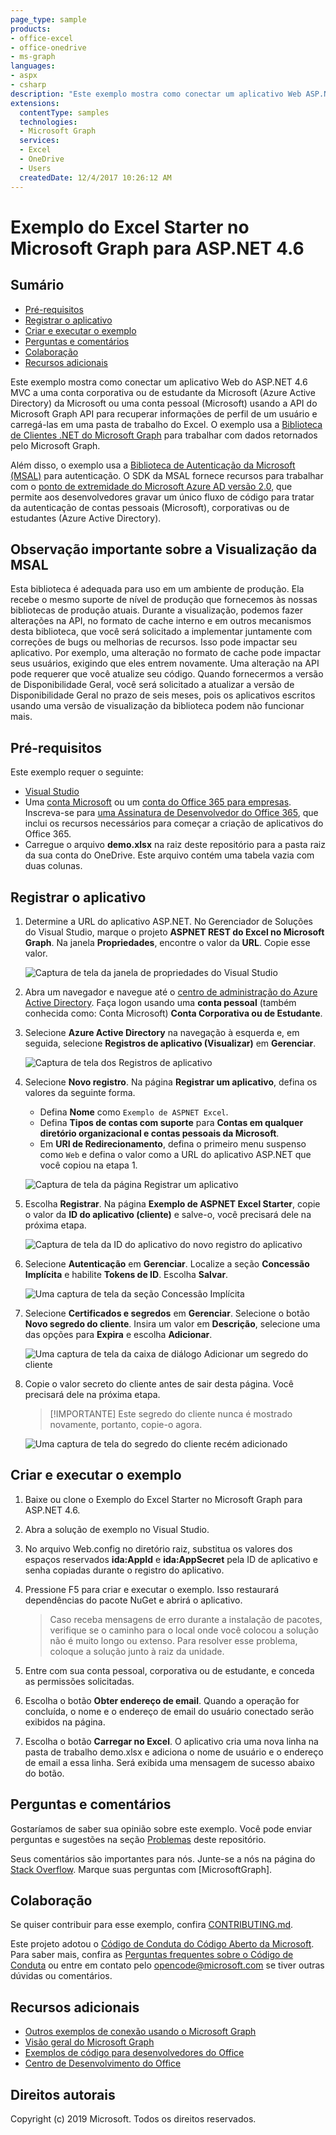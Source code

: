 ```yaml
---
page_type: sample
products:
- office-excel
- office-onedrive
- ms-graph
languages:
- aspx
- csharp
description: "Este exemplo mostra como conectar um aplicativo Web ASP.NET a uma conta corporativa ou de estudante Microsoft (Azure Active Directory) usando a API do Microsoft Graph."
extensions:
  contentType: samples
  technologies:
  - Microsoft Graph
  services:
  - Excel 
  - OneDrive
  - Users
  createdDate: 12/4/2017 10:26:12 AM
---
```

# Exemplo do Excel Starter no Microsoft Graph para ASP.NET 4.6

## Sumário

* [Pré-requisitos](#prerequisites)
* [Registrar o aplicativo](#register-the-application)
* [Criar e executar o exemplo](#build-and-run-the-sample)
* [Perguntas e comentários](#questions-and-comments)
* [Colaboração](#contributing)
* [Recursos adicionais](#additional-resources)

Este exemplo mostra como conectar um aplicativo Web do ASP.NET 4.6 MVC a uma conta corporativa ou de estudante da Microsoft (Azure Active Directory) da Microsoft ou uma conta pessoal (Microsoft) usando a API do Microsoft Graph API para recuperar informações de perfil de um usuário e carregá-las em uma pasta de trabalho do Excel. O exemplo usa a [Biblioteca de Clientes .NET do Microsoft Graph](https://github.com/microsoftgraph/msgraph-sdk-dotnet) para trabalhar com dados retornados pelo Microsoft Graph. 

Além disso, o exemplo usa a [Biblioteca de Autenticação da Microsoft (MSAL)](https://www.nuget.org/packages/Microsoft.Identity.Client/) para autenticação. O SDK da MSAL fornece recursos para trabalhar com o [ponto de extremidade do Microsoft Azure AD versão 2.0](https://azure.microsoft.com/en-us/documentation/articles/active-directory-appmodel-v2-overview), que permite aos desenvolvedores gravar um único fluxo de código para tratar da autenticação de contas pessoais (Microsoft), corporativas ou de estudantes (Azure Active Directory).

## Observação importante sobre a Visualização da MSAL

Esta biblioteca é adequada para uso em um ambiente de produção. Ela recebe o mesmo suporte de nível de produção que fornecemos às nossas bibliotecas de produção atuais. Durante a visualização, podemos fazer alterações na API, no formato de cache interno e em outros mecanismos desta biblioteca, que você será solicitado a implementar juntamente com correções de bugs ou melhorias de recursos. Isso pode impactar seu aplicativo. Por exemplo, uma alteração no formato de cache pode impactar seus usuários, exigindo que eles entrem novamente. Uma alteração na API pode requerer que você atualize seu código. Quando fornecermos a versão de Disponibilidade Geral, você será solicitado a atualizar a versão de Disponibilidade Geral no prazo de seis meses, pois os aplicativos escritos usando uma versão de visualização da biblioteca podem não funcionar mais.

## Pré-requisitos

Este exemplo requer o seguinte:  

  * [Visual Studio](https://www.visualstudio.com/en-us/downloads) 
  * Uma [conta Microsoft](https://www.outlook.com) ou um [conta do Office 365 para empresas](https://msdn.microsoft.com/en-us/office/office365/howto/setup-development-environment#bk_Office365Account). Inscreva-se para [uma Assinatura de Desenvolvedor do Office 365](https://msdn.microsoft.com/en-us/office/office365/howto/setup-development-environment#bk_Office365Account), que inclui os recursos necessários para começar a criação de aplicativos do Office 365.
  * Carregue o arquivo **demo.xlsx** na raiz deste repositório para a pasta raiz da sua conta do OneDrive. Este arquivo contém uma tabela vazia com duas colunas.
  
## Registrar o aplicativo

1. Determine a URL do aplicativo ASP.NET. No Gerenciador de Soluções do Visual Studio, marque o projeto **ASPNET REST do Excel no Microsoft Graph**. Na janela **Propriedades**, encontre o valor da **URL**. Copie esse valor.

    ![Captura de tela da janela de propriedades do Visual Studio](./images/vs-project-url.jpg)

1. Abra um navegador e navegue até o [centro de administração do Azure Active Directory](https://aad.portal.azure.com). Faça logon usando uma **conta pessoal** (também conhecida como: Conta Microsoft) **Conta Corporativa ou de Estudante**.

1. Selecione **Azure Active Directory** na navegação à esquerda e, em seguida, selecione **Registros de aplicativo (Visualizar)** em **Gerenciar**.

    ![Captura de tela dos Registros de aplicativo](./images/add-portal-app-registrations.jpg)

1. Selecione **Novo registro**. Na página **Registrar um aplicativo**, defina os valores da seguinte forma.

    - Defina **Nome** como `Exemplo de ASPNET Excel`.
    - Defina **Tipos de contas com suporte** para **Contas em qualquer diretório organizacional e contas pessoais da Microsoft**.
    - Em **URI de Redirecionamento**, defina o primeiro menu suspenso como `Web` e defina o valor como a URL do aplicativo ASP.NET que você copiou na etapa 1.

    ![Captura de tela da página Registrar um aplicativo](./images/add-register-an-app.jpg)

1. Escolha **Registrar**. Na página **Exemplo de ASPNET Excel Starter**, copie o valor da **ID do aplicativo (cliente)** e salve-o, você precisará dele na próxima etapa.

    ![Captura de tela da ID do aplicativo do novo registro do aplicativo](./images/add-application-id.jpg)

1. Selecione **Autenticação** em **Gerenciar**. Localize a seção **Concessão Implícita** e habilite **Tokens de ID**. Escolha **Salvar**.

    ![Uma captura de tela da seção Concessão Implícita](./images/add-implicit-grant.jpg)

1. Selecione **Certificados e segredos** em **Gerenciar**. Selecione o botão **Novo segredo do cliente**. Insira um valor em **Descrição**, selecione uma das opções para **Expira** e escolha **Adicionar**.

    ![Uma captura de tela da caixa de diálogo Adicionar um segredo do cliente](./images/add-new-client-secret.jpg)

1. Copie o valor secreto do cliente antes de sair desta página. Você precisará dele na próxima etapa.

    > [!IMPORTANTE]
    > Este segredo do cliente nunca é mostrado novamente, portanto, copie-o agora.

    ![Uma captura de tela do segredo do cliente recém adicionado](./images/add-copy-client-secret.jpg)

## Criar e executar o exemplo

1. Baixe ou clone o Exemplo do Excel Starter no Microsoft Graph para ASP.NET 4.6.

2. Abra a solução de exemplo no Visual Studio.

3. No arquivo Web.config no diretório raiz, substitua os valores dos espaços reservados **ida:AppId** e **ida:AppSecret** pela ID de aplicativo e senha copiadas durante o registro do aplicativo.

4. Pressione F5 para criar e executar o exemplo. Isso restaurará dependências do pacote NuGet e abrirá o aplicativo.

   >Caso receba mensagens de erro durante a instalação de pacotes, verifique se o caminho para o local onde você colocou a solução não é muito longo ou extenso. Para resolver esse problema, coloque a solução junto à raiz da unidade.

5. Entre com sua conta pessoal, corporativa ou de estudante, e conceda as permissões solicitadas.

6. Escolha o botão **Obter endereço de email**. Quando a operação for concluída, o nome e o endereço de email do usuário conectado serão exibidos na página.

7. Escolha o botão **Carregar no Excel**. O aplicativo cria uma nova linha na pasta de trabalho demo.xlsx e adiciona o nome de usuário e o endereço de email a essa linha. Será exibida uma mensagem de sucesso abaixo do botão.

## Perguntas e comentários

Gostaríamos de saber sua opinião sobre este exemplo. Você pode enviar perguntas e sugestões na seção [Problemas](https://github.com/microsoftgraph/aspnet-excelstarter-sample/issues) deste repositório.

Seus comentários são importantes para nós. Junte-se a nós na página do [Stack Overflow](http://stackoverflow.com/questions/tagged/microsoftgraph). Marque suas perguntas com [MicrosoftGraph].

## Colaboração ##

Se quiser contribuir para esse exemplo, confira [CONTRIBUTING.md](CONTRIBUTING.md).

Este projeto adotou o [Código de Conduta do Código Aberto da Microsoft](https://opensource.microsoft.com/codeofconduct/).  Para saber mais, confira as [Perguntas frequentes sobre o Código de Conduta](https://opensource.microsoft.com/codeofconduct/faq/) ou entre em contato pelo [opencode@microsoft.com](mailto:opencode@microsoft.com) se tiver outras dúvidas ou comentários.

## Recursos adicionais

- [Outros exemplos de conexão usando o Microsoft Graph](https://github.com/MicrosoftGraph?utf8=%E2%9C%93&query=-Connect)
- [Visão geral do Microsoft Graph](http://graph.microsoft.io)
- [Exemplos de código para desenvolvedores do Office](http://dev.office.com/code-samples)
- [Centro de Desenvolvimento do Office](http://dev.office.com/)

## Direitos autorais
Copyright (c) 2019 Microsoft. Todos os direitos reservados.


